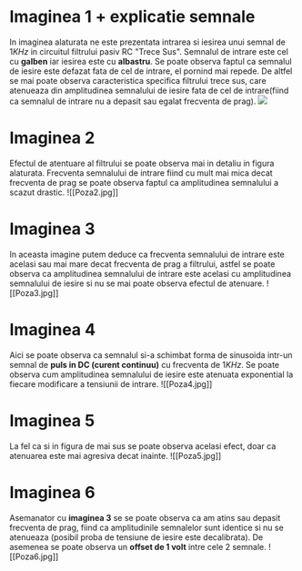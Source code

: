 # Imaginea 1 + explicatie semnale

In imaginea alaturata ne este prezentata intrarea si iesirea unui semnal de $1KHz$ in circuitul filtrului pasiv RC "Trece Sus". Semnalul de intrare este cel cu **galben** iar iesirea este cu **albastru**. Se poate observa faptul ca semnalul de iesire este defazat fata de cel de intrare, el pornind mai repede. De altfel se mai poate observa caracteristica specifica filtrului trece sus, care atenueaza din amplitudinea semnalului de iesire fata de cel de intrare(fiind ca semnalul de intrare nu a depasit sau egalat frecventa de prag).
![](Poza1.jpg|500)

# Imaginea 2

Efectul de atentuare al filtrului se poate observa mai in detaliu in figura alaturata. Frecventa semnalului de intrare fiind cu mult mai mica decat frecventa de prag se poate observa faptul ca amplitudinea semnalului a scazut drastic.
![[Poza2.jpg]]

# Imaginea 3

In aceasta imagine putem deduce ca frecventa semnalului de intrare este acelasi sau mai mare decat frecventa de prag a filtrului, astfel se poate observa ca amplitudinea semnalului de intrare este acelasi cu amplitudinea semnalului de iesire si nu se mai poate observa efectul de atenuare.
![[Poza3.jpg]]

# Imaginea 4

Aici se poate observa ca semnalul si-a schimbat forma de sinusoida intr-un semnal de **puls in DC (curent continuu)** cu frecventa de $1KHz$. Se poate observa cum amplitudinea semnalului de iesire este atenuata exponential la fiecare modificare a tensiunii de intrare.
![[Poza4.jpg]]

# Imaginea 5

La fel ca si in figura de mai sus se poate observa acelasi efect, doar ca atenuarea este mai agresiva decat inainte.
![[Poza5.jpg]]


# Imaginea 6

Asemanator cu **imaginea 3** se se poate observa ca am atins sau depasit frecventa de prag, fiind ca amplitudinile semnalelor sunt identice si nu se atenueaza (posibil proba de tensiune de iesire este decalibrata). De asemenea se poate observa un **offset de 1 volt** intre cele 2 semnale.
![[Poza6.jpg]]